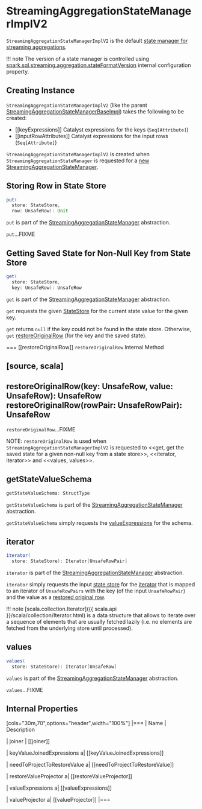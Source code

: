 # StreamingAggregationStateManagerImplV2

`StreamingAggregationStateManagerImplV2` is the default [state manager for streaming aggregations](StreamingAggregationStateManagerBaseImpl.md).

!!! note
    The version of a state manager is controlled using [spark.sql.streaming.aggregation.stateFormatVersion](configuration-properties.md#spark.sql.streaming.aggregation.stateFormatVersion) internal configuration property.

## Creating Instance

`StreamingAggregationStateManagerImplV2` (like the parent [StreamingAggregationStateManagerBaseImpl](StreamingAggregationStateManagerBaseImpl.md#creating-instance)) takes the following to be created:

* [[keyExpressions]] Catalyst expressions for the keys (`Seq[Attribute]`)
* [[inputRowAttributes]] Catalyst expressions for the input rows (`Seq[Attribute]`)

`StreamingAggregationStateManagerImplV2` is created when `StreamingAggregationStateManager` is requested for a [new StreamingAggregationStateManager](StreamingAggregationStateManager.md#createStateManager).

## <span id="put"> Storing Row in State Store

```scala
put(
  store: StateStore,
  row: UnsafeRow): Unit
```

`put` is part of the [StreamingAggregationStateManager](StreamingAggregationStateManager.md#put) abstraction.

`put`...FIXME

## <span id="get"> Getting Saved State for Non-Null Key from State Store

```scala
get(
  store: StateStore,
  key: UnsafeRow): UnsafeRow
```

`get` is part of the [StreamingAggregationStateManager](StreamingAggregationStateManager.md#get) abstraction.

`get` requests the given [StateStore](spark-sql-streaming-StateStore.md) for the current state value for the given key.

`get` returns `null` if the key could not be found in the state store. Otherwise, `get` [restoreOriginalRow](#restoreOriginalRow) (for the key and the saved state).

=== [[restoreOriginalRow]] `restoreOriginalRow` Internal Method

[source, scala]
----
restoreOriginalRow(key: UnsafeRow, value: UnsafeRow): UnsafeRow
restoreOriginalRow(rowPair: UnsafeRowPair): UnsafeRow
----

`restoreOriginalRow`...FIXME

NOTE: `restoreOriginalRow` is used when `StreamingAggregationStateManagerImplV2` is requested to <<get, get the saved state for a given non-null key from a state store>>, <<iterator, iterator>> and <<values, values>>.

## <span id="getStateValueSchema"> getStateValueSchema

```scala
getStateValueSchema: StructType
```

`getStateValueSchema` is part of the [StreamingAggregationStateManager](StreamingAggregationStateManager.md#getStateValueSchema) abstraction.

`getStateValueSchema` simply requests the [valueExpressions](#valueExpressions) for the schema.

## <span id="iterator"> iterator

```scala
iterator(
  store: StateStore): Iterator[UnsafeRowPair]
```

`iterator` is part of the [StreamingAggregationStateManager](StreamingAggregationStateManager.md#iterator) abstraction.

`iterator` simply requests the input [state store](spark-sql-streaming-StateStore.md) for the [iterator](spark-sql-streaming-StateStore.md#iterator) that is mapped to an iterator of `UnsafeRowPairs` with the key (of the input `UnsafeRowPair`) and the value as a [restored original row](#restoreOriginalRow).

!!! note
    [scala.collection.Iterator]({{ scala.api }}/scala/collection/Iterator.html) is a data structure that allows to iterate over a sequence of elements that are usually fetched lazily (i.e. no elements are fetched from the underlying store until processed).

## <span id="values"> values

```scala
values(
  store: StateStore): Iterator[UnsafeRow]
```

`values` is part of the [StreamingAggregationStateManager](StreamingAggregationStateManager.md#values) abstraction.

`values`...FIXME

## Internal Properties

[cols="30m,70",options="header",width="100%"]
|===
| Name
| Description

| joiner
| [[joiner]]

| keyValueJoinedExpressions
a| [[keyValueJoinedExpressions]]

| needToProjectToRestoreValue
a| [[needToProjectToRestoreValue]]

| restoreValueProjector
a| [[restoreValueProjector]]

| valueExpressions
a| [[valueExpressions]]

| valueProjector
a| [[valueProjector]]
|===
